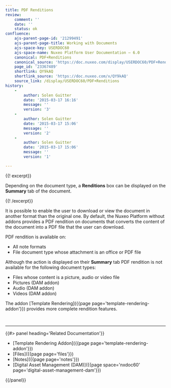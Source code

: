 ```yaml
---
title: PDF Renditions
review:
    comment: ''
    date: ''
    status: ok
confluence:
    ajs-parent-page-id: '21299491'
    ajs-parent-page-title: Working with Documents
    ajs-space-key: USERDOC60
    ajs-space-name: Nuxeo Platform User Documentation — 6.0
    canonical: PDF+Renditions
    canonical_source: 'https://doc.nuxeo.com/display/USERDOC60/PDF+Renditions'
    page_id: '23367489'
    shortlink: QY9kAQ
    shortlink_source: 'https://doc.nuxeo.com/x/QY9kAQ'
    source_link: /display/USERDOC60/PDF+Renditions
history:
    - 
        author: Solen Guitter
        date: '2015-03-17 16:16'
        message: ''
        version: '3'
    - 
        author: Solen Guitter
        date: '2015-03-17 15:06'
        message: ''
        version: '2'
    - 
        author: Solen Guitter
        date: '2015-03-17 15:06'
        message: ''
        version: '1'

---
```

{{! excerpt}}

Depending on the document type, a **Renditions** box can be displayed on the **Summary** tab of the document.

{{! /excerpt}}

It is possible to enable the user to download or view the document in another format than the original one. By default, the Nuxeo Platform without addons provides a PDF rendition on documents that converts the content of the document into a PDF file that the user can download.

PDF rendition is available on:

*   All note formats
*   File document type whose attachment is an office or PDF file

Although the action is displayed on their **Summary** tab PDF rendition is not available for the following document types:

*   Files whose content is a picture, audio or video file
*   Pictures (DAM addon)
*   Audio (DAM addon)
*   Videos (DAM addon)

The addon [Template Rendering]({{page page='template-rendering-addon'}}) provides more complete rendition features.

&nbsp;

* * *

<div class="row" data-equalizer data-equalize-on="medium"><div class="column medium-6">{{#> panel heading='Related Documentation'}}

*   [Template Rendering Addon]({{page page='template-rendering-addon'}})
*   [Files]({{page page='files'}})
*   [Notes]({{page page='notes'}})
*   [Digital Asset Management (DAM)]({{page space='nxdoc60' page='digital-asset-management-dam'}})

{{/panel}}</div><div class="column medium-6">

&nbsp;

</div></div>